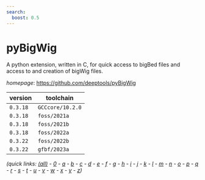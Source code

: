 ```yaml
---
search:
  boost: 0.5
---
```

# pyBigWig

A python extension, written in C, for quick access to bigBed  files and access to and creation of bigWig files.

*homepage*: <https://github.com/deeptools/pyBigWig>

version | toolchain
--------|----------
``0.3.18`` | ``GCCcore/10.2.0``
``0.3.18`` | ``foss/2021a``
``0.3.18`` | ``foss/2021b``
``0.3.18`` | ``foss/2022a``
``0.3.22`` | ``foss/2022b``
``0.3.22`` | ``gfbf/2023a``


*(quick links: [(all)](../index.md) - [0](../0/index.md) - [a](../a/index.md) - [b](../b/index.md) - [c](../c/index.md) - [d](../d/index.md) - [e](../e/index.md) - [f](../f/index.md) - [g](../g/index.md) - [h](../h/index.md) - [i](../i/index.md) - [j](../j/index.md) - [k](../k/index.md) - [l](../l/index.md) - [m](../m/index.md) - [n](../n/index.md) - [o](../o/index.md) - [p](../p/index.md) - [q](../q/index.md) - [r](../r/index.md) - [s](../s/index.md) - [t](../t/index.md) - [u](../u/index.md) - [v](../v/index.md) - [w](../w/index.md) - [x](../x/index.md) - [y](../y/index.md) - [z](../z/index.md))*

